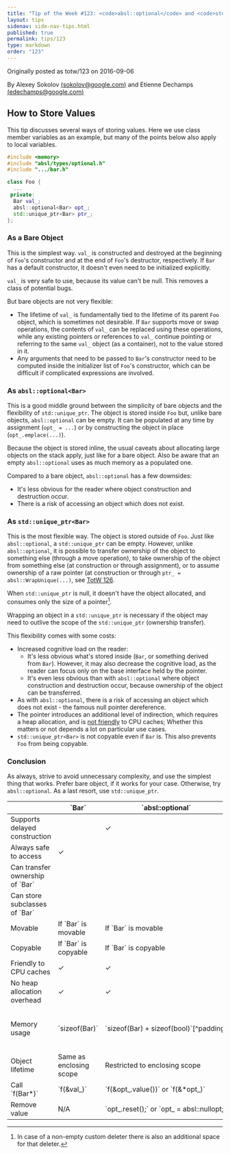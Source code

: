 ```yaml
---
title: "Tip of the Week #123: <code>absl::optional</code> and <code>std::unique_ptr</code>"
layout: tips
sidenav: side-nav-tips.html
published: true
permalink: tips/123
type: markdown
order: "123"
---
```


Originally posted as totw/123 on 2016-09-06

By Alexey Sokolov [(sokolov@google.com)](mailto:sokolov@google.com) and 
Etienne Dechamps [(edechamps@google.com)](mailto:edechamps@google.com)

## How to Store Values

This tip discusses several ways of storing values. Here we use class member
variables as an example, but many of the points below also apply to local
variables.

```c++
#include <memory>
#include "absl/types/optional.h"
#include ".../bar.h"

class Foo {
  ...
 private:
  Bar val_;
  absl::optional<Bar> opt_;
  std::unique_ptr<Bar> ptr_;
};
```

### As a Bare Object

This is the simplest way. `val_` is constructed and destroyed at the beginning
of `Foo`'s constructor and at the end of `Foo`'s destructor, respectively. If
`Bar` has a default constructor, it doesn't even need to be initialized
explicitly.

`val_` is very safe to use, because its value can't be null. This removes a
class of potential bugs.

But bare objects are not very flexible:

*   The lifetime of `val_` is fundamentally tied to the lifetime of its parent
    `Foo` object, which is sometimes not desirable. If `Bar` supports move or
    swap operations, the contents of `val_` can be replaced using these
    operations, while any existing pointers or references to `val_` continue
    pointing or referring to the same `val_` object (as a container), not to the
    value stored in it.
*   Any arguments that need to be passed to `Bar`'s constructor need to be
    computed inside the initializer list of `Foo`'s constructor, which can be
    difficult if complicated expressions are involved.

### As `absl::optional<Bar>`

This is a good middle ground between the simplicity of bare objects and the
flexibility of `std::unique_ptr`. The object is stored inside `Foo` but, unlike
bare objects, `absl::optional` can be empty. It can be populated at any time by
assignment (`opt_ = ...`) or by constructing the object in place
(`opt_.emplace(...)`).

Because the object is stored inline, the usual caveats about allocating large
objects on the stack apply, just like for a bare object. Also be aware that an
empty `absl::optional` uses as much memory as a populated one.

Compared to a bare object, `absl::optional` has a few downsides:

*   It's less obvious for the reader where object construction and destruction
    occur.
*   There is a risk of accessing an object which does not exist.

### As `std::unique_ptr<Bar>`

This is the most flexible way. The object is stored outside of `Foo`. Just like
`absl::optional`, a `std::unique_ptr` can be empty. However, unlike
`absl::optional`, it is possible to transfer ownership of the object to
something else (through a move operation), to take ownership of the object from
something else (at construction or through assignment), or to assume ownership
of a raw pointer (at construction or through `ptr_ = absl::WrapUnique(...)`, see
[TotW 126](/tips/126).

When `std::unique_ptr` is null, it doesn't have the object allocated, and
consumes only the size of a pointer[^deleter].

Wrapping an object in a `std::unique_ptr` is necessary if the object may need to
outlive the scope of the `std::unique_ptr` (ownership transfer). 

This flexibility comes with some costs:

*   Increased cognitive load on the reader:
    *   It's less obvious what's stored inside (`Bar`, or something derived from
        `Bar`). However, it may also decrease the cognitive load, as the reader
        can focus only on the base interface held by the pointer.
    *   It's even less obvious than with `absl::optional` where object
        construction and destruction occur, because ownership of the object can
        be transferred.
*   As with `absl::optional`, there is a risk of accessing an object which does
    not exist - the famous null pointer dereference.
*   The pointer introduces an additional level of indirection, which requires a
    heap allocation, and is [not
    friendly](https://en.wikipedia.org/wiki/Locality_of_reference) to CPU
    caches; Whether this matters or not depends a lot on particular use cases.
*   `std::unique_ptr<Bar>` is not copyable even if `Bar` is. This also prevents
    `Foo` from being copyable. 

### Conclusion

As always, strive to avoid unnecessary complexity, and use the simplest thing
that works. Prefer bare object, if it works for your case. Otherwise, try
`absl::optional`. As a last resort, use `std::unique_ptr`.

<table>
  <thead>
  <tr>
    <th></th>
    <th markdown="span">`Bar`</th>
    <th markdown="span">`absl::optional<Bar>`</th>
    <th markdown="span">`std::unique_ptr<Bar>`</th>
  </tr>
  </thead>
  <tbody>
  <tr>
    <td>Supports delayed construction</td>
    <td></td>
    <td>✓</td>
    <td>✓</td>
  </tr>
  <tr>
    <td>Always safe to access</td>
    <td>✓</td>
    <td></td>
    <td></td>
  </tr>
  <tr>
    <td markdown="span">Can transfer ownership of `Bar`</td>
    <td></td>
    <td></td>
    <td>✓</td>
  </tr>
  <tr>
    <td markdown="span">Can store subclasses of `Bar`</td>
    <td></td>
    <td></td>
    <td>✓</td>
  </tr>
  <tr>
    <td>Movable</td>
    <td markdown="span">If `Bar` is movable</td>
    <td markdown="span">If `Bar` is movable</td>
    <td>✓</td>
  </tr>
  <tr>
    <td>Copyable</td>
    <td markdown="span">If `Bar` is copyable</td>
    <td markdown="span">If `Bar` is copyable</td>
    <td></td>
  </tr>
  <tr>
    <td>Friendly to CPU caches</td>
    <td>✓</td>
    <td>✓</td>
    <td></td>
  </tr>
  <tr>
    <td>No heap allocation overhead</td>
    <td>✓</td>
    <td>✓</td>
    <td></td>
  </tr>
  <tr>
    <td>Memory usage</td>
    <td markdown="span">`sizeof(Bar)`</td>
    <td markdown="span"><nobr markdown="span">`sizeof(Bar) + sizeof(bool)`</nobr>[^padding]</td>
    <td markdown="span">`sizeof(Bar*)` when null, `sizeof(Bar*) + sizeof(Bar)` otherwise</td>
  </tr>
  <tr>
    <td>Object lifetime</td>
    <td>Same as enclosing scope</td>
    <td>Restricted to enclosing scope</td>
    <td>Unrestricted if moved out of enclosing scope</td>
  </tr>
  <tr>
    <td markdown="span">Call `f(Bar*)`</td>
    <td markdown="span">`f(&val_)`</td>
    <td markdown="span">`f(&opt_.value())` or `f(&*opt_)`</td>
    <td markdown="span">`f(ptr_.get())` or `f(&*ptr_)`</td>
  </tr>
  <tr>
    <td>Remove value</td>
    <td>N/A</td>
    <td markdown="span">`opt_.reset();` or `opt_ = absl::nullopt;`</td>
    <td markdown="span">`ptr_.reset();` or `ptr_ = nullptr;`</td>
  </tr>
  </tbody>
</table>

[^deleter]: In case of a non-empty custom deleter there is also an additional
    space for that deleter.

[^padding]: Also padding may be added.

